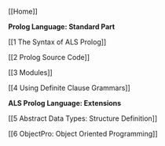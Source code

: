 [[Home]]

**Prolog Language: Standard Part**

[[1 The Syntax of ALS Prolog]]

[[2 Prolog Source Code]]

[[3 Modules]]

[[4 Using Definite Clause Grammars]]

**ALS Prolog Language: Extensions**

[[5 Abstract Data Types: Structure Definition]]

[[6 ObjectPro: Object Oriented Programming]]